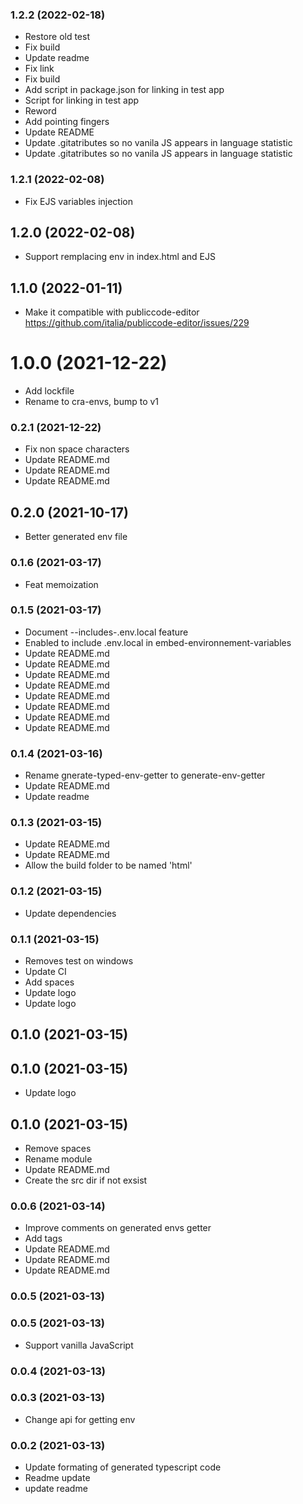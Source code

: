 ### **1.2.2** (2022-02-18)  
  
- Restore old test  
- Fix build  
- Update readme  
- Fix link  
- Fix build  
- Add script in package.json for linking in test app  
- Script for linking in test app  
- Reword  
- Add pointing fingers  
- Update README  
- Update .gitatributes so no vanila JS appears in language statistic  
- Update .gitatributes so no vanila JS appears in language statistic    
  
### **1.2.1** (2022-02-08)  
  
- Fix EJS variables injection    
  
## **1.2.0** (2022-02-08)  
  
- Support remplacing env in index.html and EJS    
  
## **1.1.0** (2022-01-11)  
  
- Make it compatible with publiccode-editor https://github.com/italia/publiccode-editor/issues/229    
  
# **1.0.0** (2021-12-22)  
  
- Add lockfile  
- Rename to cra-envs, bump to v1    
  
### **0.2.1** (2021-12-22)  
  
- Fix non space characters  
- Update README.md  
- Update README.md  
- Update README.md    
  
## **0.2.0** (2021-10-17)  
  
- Better generated env file    
  
### **0.1.6** (2021-03-17)  
  
- Feat memoization    
  
### **0.1.5** (2021-03-17)  
  
- Document --includes-.env.local feature  
- Enabled to include .env.local in embed-environnement-variables  
- Update README.md  
- Update README.md  
- Update README.md  
- Update README.md  
- Update README.md  
- Update README.md  
- Update README.md  
- Update README.md    
  
### **0.1.4** (2021-03-16)  
  
- Rename gnerate-typed-env-getter to generate-env-getter  
- Update README.md  
- Update readme    
  
### **0.1.3** (2021-03-15)  
  
- Update README.md  
- Update README.md  
- Allow the build folder to be named 'html'    
  
### **0.1.2** (2021-03-15)  
  
- Update dependencies    
  
### **0.1.1** (2021-03-15)  
  
- Removes test on windows  
- Update CI  
- Add spaces  
- Update logo  
- Update logo    
  
## **0.1.0** (2021-03-15)  
  
  
  
## **0.1.0** (2021-03-15)  
  
- Update logo    
  
## **0.1.0** (2021-03-15)  
  
- Remove spaces  
- Rename module  
- Update README.md  
- Create the src dir if not exsist    
  
### **0.0.6** (2021-03-14)  
  
- Improve comments on generated envs getter  
- Add tags  
- Update README.md  
- Update README.md  
- Update README.md    
  
### **0.0.5** (2021-03-13)  
  
  
  
### **0.0.5** (2021-03-13)  
  
- Support vanilla JavaScript    
  
### **0.0.4** (2021-03-13)  
  
  
  
### **0.0.3** (2021-03-13)  
  
- Change api for getting env    
  
### **0.0.2** (2021-03-13)  
  
- Update formating of generated typescript code  
- Readme update  
- update readme    
  
